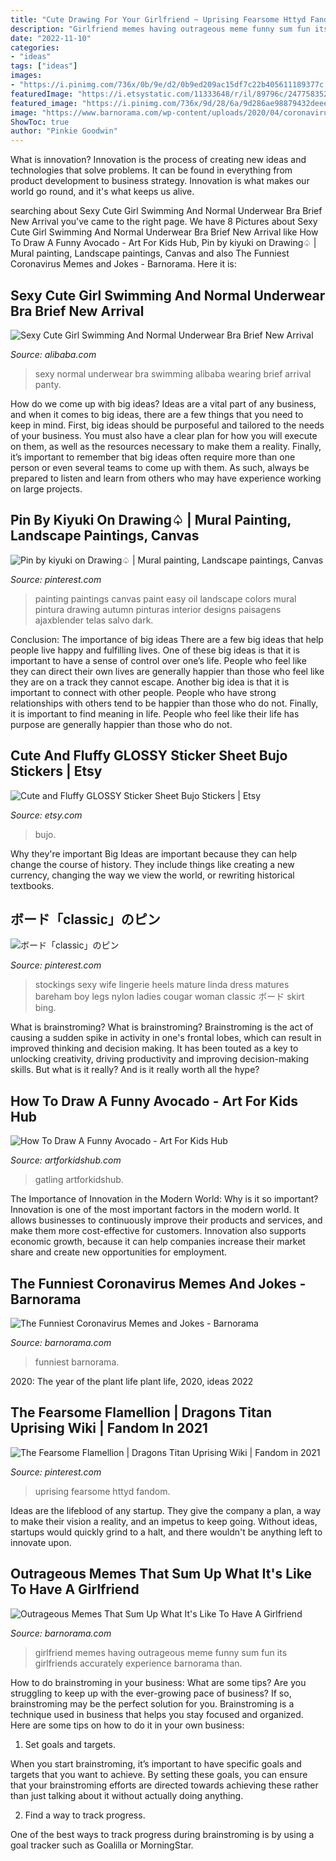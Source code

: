 ```yaml
---
title: "Cute Drawing For Your Girlfriend ~ Uprising Fearsome Httyd Fandom"
description: "Girlfriend memes having outrageous meme funny sum fun its girlfriends accurately experience barnorama than"
date: "2022-11-10"
categories:
- "ideas"
tags: ["ideas"]
images:
- "https://i.pinimg.com/736x/0b/9e/d2/0b9ed209ac15df7c22b405611189377c.jpg"
featuredImage: "https://i.etsystatic.com/11333648/r/il/89796c/2477583520/il_fullxfull.2477583520_5i9u.jpg"
featured_image: "https://i.pinimg.com/736x/9d/28/6a/9d286ae98879432deee15ab50bb6da2d--sexy-wife-lingerie.jpg"
image: "https://www.barnorama.com/wp-content/uploads/2020/04/coronavirus_jokes_just_dont_stop_coming-30.jpg"
ShowToc: true
author: "Pinkie Goodwin"
---
```



What is innovation?
Innovation is the process of creating new ideas and technologies that solve problems. It can be found in everything from product development to business strategy. Innovation is what makes our world go round, and it's what keeps us alive.

	

		
searching about Sexy Cute Girl Swimming And Normal Underwear Bra Brief New Arrival you've came to the right page. We have 8 Pictures about Sexy Cute Girl Swimming And Normal Underwear Bra Brief New Arrival like How To Draw A Funny Avocado - Art For Kids Hub, Pin by kiyuki on Drawing♤ | Mural painting, Landscape paintings, Canvas and also The Funniest Coronavirus Memes and Jokes - Barnorama. Here it is:
		
    
## Sexy Cute Girl Swimming And Normal Underwear Bra Brief New Arrival

<img loading=lazy src="https://sc01.alicdn.com/kf/HTB1BIeTIFXXXXXRXpXXq6xXFXXXV/200202076/HTB1BIeTIFXXXXXRXpXXq6xXFXXXV.jpg" onerror="this.onerror=null;this.src='https://tse1.mm.bing.net/th?id=OIP.BiA6FlYr1TRwnzSEvUGF8QHaJ4&amp;pid=15.1';" alt="Sexy Cute Girl Swimming And Normal Underwear Bra Brief New Arrival">

_Source: alibaba.com_

>sexy normal underwear bra swimming alibaba wearing brief arrival panty. 

	

How do we come up with big ideas?
Ideas are a vital part of any business, and when it comes to big ideas, there are a few things that you need to keep in mind. First, big ideas should be purposeful and tailored to the needs of your business. You must also have a clear plan for how you will execute on them, as well as the resources necessary to make them a reality. Finally, it’s important to remember that big ideas often require more than one person or even several teams to come up with them. As such, always be prepared to listen and learn from others who may have experience working on large projects.

    
## Pin By Kiyuki On Drawing♤ | Mural Painting, Landscape Paintings, Canvas

<img loading=lazy src="https://i.pinimg.com/736x/0b/9e/d2/0b9ed209ac15df7c22b405611189377c.jpg" onerror="this.onerror=null;this.src='https://tse2.mm.bing.net/th?id=OIP.eLOLAGD77YBqnoXNfcm-DwHaJ4&amp;pid=15.1';" alt="Pin by kiyuki on Drawing♤ | Mural painting, Landscape paintings, Canvas">

_Source: pinterest.com_

>painting paintings canvas paint easy oil landscape colors mural pintura drawing autumn pinturas interior designs paisagens ajaxblender telas salvo dark. 

	

Conclusion: The importance of big ideas
There are a few big ideas that help people live happy and fulfilling lives. One of these big ideas is that it is important to have a sense of control over one’s life. People who feel like they can direct their own lives are generally happier than those who feel like they are on a track they cannot escape. Another big idea is that it is important to connect with other people. People who have strong relationships with others tend to be happier than those who do not. Finally, it is important to find meaning in life. People who feel like their life has purpose are generally happier than those who do not.

    
## Cute And Fluffy GLOSSY Sticker Sheet Bujo Stickers | Etsy

<img loading=lazy src="https://i.etsystatic.com/11333648/r/il/89796c/2477583520/il_fullxfull.2477583520_5i9u.jpg" onerror="this.onerror=null;this.src='https://tse1.mm.bing.net/th?id=OIP.DE8R-Nn7oe27layaBfNEngHaJ4&amp;pid=15.1';" alt="Cute and Fluffy GLOSSY Sticker Sheet Bujo Stickers | Etsy">

_Source: etsy.com_

>bujo. 

	

Why they're important
Big Ideas are important because they can help change the course of history. They include things like creating a new currency, changing the way we view the world, or rewriting historical textbooks.

    
## ボード「classic」のピン

<img loading=lazy src="https://i.pinimg.com/736x/9d/28/6a/9d286ae98879432deee15ab50bb6da2d--sexy-wife-lingerie.jpg" onerror="this.onerror=null;this.src='https://tse2.mm.bing.net/th?id=OIP.klzTN-Ta_VxFxKaQqEdB5wHaLH&amp;pid=15.1';" alt="ボード「classic」のピン">

_Source: pinterest.com_

>stockings sexy wife lingerie heels mature linda dress matures bareham boy legs nylon ladies cougar woman classic ボード skirt bing. 

	

What is brainstroming?
What is brainstroming? Brainstroming is the act of causing a sudden spike in activity in one's frontal lobes, which can result in improved thinking and decision making. It has been touted as a key to unlocking creativity, driving productivity and improving decision-making skills. But what is it really? And is it really worth all the hype?

    
## How To Draw A Funny Avocado - Art For Kids Hub

<img loading=lazy src="https://www.artforkidshub.com/wp-content/uploads/2018/07/how-to-draw-funny-avocado-feature.jpg" onerror="this.onerror=null;this.src='https://tse3.mm.bing.net/th?id=OIP.CJi04X7F4Z5uVUSHa4HdPAHaEK&amp;pid=15.1';" alt="How To Draw A Funny Avocado - Art For Kids Hub">

_Source: artforkidshub.com_

>gatling artforkidshub. 

	

The Importance of Innovation in the Modern World: Why is it so important?
Innovation is one of the most important factors in the modern world. It allows businesses to continuously improve their products and services, and make them more cost-effective for customers. Innovation also supports economic growth, because it can help companies increase their market share and create new opportunities for employment.

    
## The Funniest Coronavirus Memes And Jokes - Barnorama

<img loading=lazy src="https://www.barnorama.com/wp-content/uploads/2020/04/coronavirus_jokes_just_dont_stop_coming-30.jpg" onerror="this.onerror=null;this.src='https://tse1.mm.bing.net/th?id=OIP.O1NhAvIBS2LlAZcc89yN6QHaPd&amp;pid=15.1';" alt="The Funniest Coronavirus Memes and Jokes - Barnorama">

_Source: barnorama.com_

>funniest barnorama. 

	

2020: The year of the plant life
plant life, 2020, ideas 2022

    
## The Fearsome Flamellion | Dragons Titan Uprising Wiki | Fandom In 2021

<img loading=lazy src="https://i.pinimg.com/736x/f6/9a/bc/f69abca4ef1312bd4d9bdb8fab6d8203.jpg" onerror="this.onerror=null;this.src='https://tse3.mm.bing.net/th?id=OIP.FST4fCRLtAFn1mZkFxaqawHaNJ&amp;pid=15.1';" alt="The Fearsome Flamellion | Dragons Titan Uprising Wiki | Fandom in 2021">

_Source: pinterest.com_

>uprising fearsome httyd fandom. 

	

Ideas are the lifeblood of any startup. They give the company a plan, a way to make their vision a reality, and an impetus to keep going. Without ideas, startups would quickly grind to a halt, and there wouldn't be anything left to innovate upon.

    
## Outrageous Memes That Sum Up What It&#039;s Like To Have A Girlfriend

<img loading=lazy src="http://www.barnorama.com/wp-content/images/2015/02/girlfriends_meme/14-girlfriends_meme.jpg" onerror="this.onerror=null;this.src='https://tse1.mm.bing.net/th?id=OIP.QbXdnKW1qPrbbjj6QdEX0AHaRR&amp;pid=15.1';" alt="Outrageous Memes That Sum Up What It&#039;s Like To Have A Girlfriend">

_Source: barnorama.com_

>girlfriend memes having outrageous meme funny sum fun its girlfriends accurately experience barnorama than. 

	

How to do brainstroming in your business: What are some tips?
Are you struggling to keep up with the ever-growing pace of business? If so, brainstroming may be the perfect solution for you. Brainstroming is a technique used in business that helps you stay focused and organized. Here are some tips on how to do it in your own business: 
1. Set goals and targets.

When you start brainstroming, it’s important to have specific goals and targets that you want to achieve. By setting these goals, you can ensure that your brainstroming efforts are directed towards achieving these rather than just talking about it without actually doing anything. 

2. Find a way to track progress.

One of the best ways to track progress during brainstroming is by using a goal tracker such as Goalilla or MorningStar.

